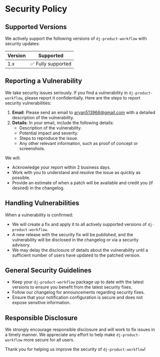 # Security Policy

## Supported Versions

We actively support the following versions of `dj-product-workflow` with security updates:

| Version   | Supported          |
| --------- | ------------------ |
| 1.x     | ✅ Fully supported  |

## Reporting a Vulnerability

We take security issues seriously. If you find a vulnerability in `dj-product-workflow`, please report it confidentially. Here are the steps to report security vulnerabilities:

1. **Email**: Please send an email to [aryan513966@gmail.com](mailto:aryan513966@gmail.com) with a detailed description of the vulnerability.
2. **Details**: In your email, include the following details:
   - Description of the vulnerability.
   - Potential impact and severity.
   - Steps to reproduce the issue.
   - Any other relevant information, such as proof of concept or screenshots.

We will:
- Acknowledge your report within 2 business days.
- Work with you to understand and resolve the issue as quickly as possible.
- Provide an estimate of when a patch will be available and credit you (if desired) in the changelog.

## Handling Vulnerabilities

When a vulnerability is confirmed:
- We will create a fix and apply it to all actively supported versions of `dj-product-workflow`.
- A new release with the security fix will be published, and the vulnerability will be disclosed in the changelog or via a security advisory.
- We may delay the disclosure of details about the vulnerability until a sufficient number of users have updated to the patched version.

## General Security Guidelines

- Keep your `dj-product-workflow` package up to date with the latest versions to ensure you benefit from the latest security fixes.
- Follow our changelog for announcements regarding security fixes.
- Ensure that your notification configuration is secure and does not expose sensitive information.

## Responsible Disclosure

We strongly encourage responsible disclosure and will work to fix issues in a timely manner. We appreciate any effort to help make `dj-product-workflow` more secure for all users.

Thank you for helping us improve the security of `dj-product-workflow`!
